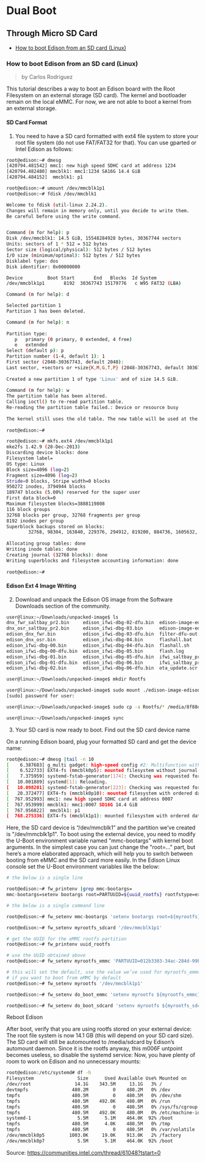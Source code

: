 # Dual Boot

## Through Micro SD Card

- [How to boot Edison from an SD card (Linux)](https://communities.intel.com/thread/61048?tstart=0)

### How to boot Edison from an SD card (Linux)

> by Carlos Rodriguez

This tutorial describes a way to boot an Edison board with the Root Filesystem on an external storage (SD card). The kernel and bootloader remain on the local eMMC. For now, we are not able to boot a kernel from an external storage.

#### SD Card Format

1. You need to have a SD card formatted with ext4 file system to store your root file system (do not use FAT/FAT32 for that). You can use gparted or Intel Edison as follows:

```sh
root@edison:~# dmesg
[420794.481542] mmc1: new high speed SDHC card at address 1234
[420794.482480] mmcblk1: mmc1:1234 SA16G 14.4 GiB
[420794.484152]  mmcblk1: p1
```

```sh
root@edison:~# umount /dev/mmcblk1p1
root@edison:~# fdisk /dev/mmcblk1   

Welcome to fdisk (util-linux 2.24.2).
Changes will remain in memory only, until you decide to write them.
Be careful before using the write command.


Command (m for help): p
Disk /dev/mmcblk1: 14.5 GiB, 15548284928 bytes, 30367744 sectors
Units: sectors of 1 * 512 = 512 bytes
Sector size (logical/physical): 512 bytes / 512 bytes
I/O size (minimum/optimal): 512 bytes / 512 bytes
Disklabel type: dos
Disk identifier: 0x00000000

Device         Boot Start       End   Blocks  Id System
/dev/mmcblk1p1       8192  30367743 15179776   c W95 FAT32 (LBA)

Command (m for help): d

Selected partition 1
Partition 1 has been deleted.

Command (m for help): n                                                         
                                                                                
Partition type:                                                                 
   p   primary (0 primary, 0 extended, 4 free)                                  
   e   extended                                                                 
Select (default p): p                                                           
Partition number (1-4, default 1): 1                                            
First sector (2048-30367743, default 2048):                                     
Last sector, +sectors or +size{K,M,G,T,P} (2048-30367743, default 30367743):    
                                                                                
Created a new partition 1 of type 'Linux' and of size 14.5 GiB.                 
                                                                                
Command (m for help): w                                                         
The partition table has been altered.                                           
Calling ioctl() to re-read partition table.                                     
Re-reading the partition table failed.: Device or resource busy                 
                                                                                
The kernel still uses the old table. The new table will be used at the next reb.
                                                                                
root@edison:~# 
```

```sh
root@edison:~# mkfs.ext4 /dev/mmcblk1p1                                         
mke2fs 1.42.9 (28-Dec-2013)                                                     
Discarding device blocks: done                                                  
Filesystem label=                                                               
OS type: Linux                                                                  
Block size=4096 (log=2)                                                         
Fragment size=4096 (log=2)                                                      
Stride=0 blocks, Stripe width=0 blocks                                          
950272 inodes, 3794944 blocks                                                   
189747 blocks (5.00%) reserved for the super user                               
First data block=0                                                              
Maximum filesystem blocks=3888119808                                            
116 block groups                                                                
32768 blocks per group, 32768 fragments per group                               
8192 inodes per group                                                           
Superblock backups stored on blocks:                                            
        32768, 98304, 163840, 229376, 294912, 819200, 884736, 1605632, 2654208  
                                                                                
Allocating group tables: done                                                   
Writing inode tables: done                                                      
Creating journal (32768 blocks): done                                           
Writing superblocks and filesystem accounting information: done                 
                                                                                
root@edison:~# 
```

#### Edison Ext 4 Image Writing

2. Download and unpack the Edison OS image from the Software Downloads section of the community. 

```sh
user@linux:~/Downloads/unpacked-image$ ls
dnx_fwr_saltbay_pr2.bin     edison_ifwi-dbg-02-dfu.bin  edison-image-edison.ext4    package-list.txt
dnx_osr_saltbay_pr2.bin     edison_ifwi-dbg-03.bin      edison-image-edison.hddimg  pft-config-edison.xml
edison_dnx_fwr.bin          edison_ifwi-dbg-03-dfu.bin  filter-dfu-out.js           pft-config-mcg_sku.xml
edison_dnx_osr.bin          edison_ifwi-dbg-04.bin      flashall.bat                u-boot-edison.bin
edison_ifwi-dbg-00.bin      edison_ifwi-dbg-04-dfu.bin  flashall.sh                 u-boot-edison.img
edison_ifwi-dbg-00-dfu.bin  edison_ifwi-dbg-05.bin      flash.log                   u-boot-envs
edison_ifwi-dbg-01.bin      edison_ifwi-dbg-05-dfu.bin  ifwi_saltbay_pr2.bin
edison_ifwi-dbg-01-dfu.bin  edison_ifwi-dbg-06.bin      ifwi_saltbay_pr2-dfu.bin
edison_ifwi-dbg-02.bin      edison_ifwi-dbg-06-dfu.bin  ota_update.scr
```

```sh
user@linux:~/Downloads/unpacked-image$ mkdir Rootfs
```

```sh
user@linux:~/Downloads/unpacked-image$ sudo mount ./edison-image-edison.ext4 Rootfs
[sudo] password for user:
 ```
 
```sh
user@linux:~/Downloads/unpacked-image$ sudo cp -a Rootfs/* /media/8f88dd49-95ac-4d0c-8c3a-abd445f87fa1/ (or whatever folder name your pc gave to your SD card)
```

```sh
user@linux:~/Downloads/unpacked-image$ sync
```

3. Your SD card is now ready to boot. Find out the SD card device name


On a running Edison board, plug your formatted SD card and get the device name:

```sh
root@edison:~# dmesg |tail -n 10
[    6.387683] g_multi gadget: high-speed config #2: Multifunction with CDC ECM
[    6.522733] EXT4-fs (mmcblk0p5): mounted filesystem without journal. Opts: discard,barrier=1,data=ordered,noauto_da_ac
[    7.375959] systemd-fstab-generator[174]: Checking was requested for "rootfs", but it is not a device.
[   10.001889] systemd[1]: Reloading.
[   10.098201] systemd-fstab-generator[223]: Checking was requested for "rootfs", but it is not a device.
[   20.372477] EXT4-fs (mmcblk0p10): mounted filesystem with ordered data mode. Opts: discard,barrier=1,data=ordered,noac
[  767.952993] mmc1: new high speed SDHC card at address 0007
[  767.953999] mmcblk1: mmc1:0007 SD16G 14.4 GiB 
[  767.956822]  mmcblk1: p1
[  768.275336] EXT4-fs (mmcblk1p1): mounted filesystem with ordered data mode. Opts: (null)
```

Here, the SD card device is “/dev/mmcblk1” and the partition we’ve created is "/dev/mmcblk1p1".
To boot using the external device, you need to modify the U-Boot environment variable named "mmc-bootargs" with kernel boot arguments. In the simplest case you can just change the "root=..." part, but here’s a more elaborated approach, which will help you to switch between booting from eMMC and the SD card more easily.
In the Edison Linux console set the U-Boot environment variables like the below:

```sh
# the below is a single line

root@edison:~# fw_printenv |grep mmc-bootargs=
mmc-bootargs=setenv bootargs root=PARTUUID=${uuid_rootfs} rootfstype=ext4 ${bootargs_console} ${bootargs_debug} systemd.unit=${bootargs_target}.target hardware_id=${hardware_id} g_multi.iSerialNumber=${serial#} g_multi.dev_addr=${usb0addr}
```

```sh
# the below is a single command line
```

```sh
root@edison:~# fw_setenv mmc-bootargs 'setenv bootargs root=${myrootfs} rootdelay=3 rootfstype=ext4 ${bootargs_console} ${bootargs_debug} systemd.unit=${bootargs_target}.target hardware_id=${hardware_id} g_multi.iSerialNumber=${serial#} g_multi.dev_addr=${usb0addr}'
```

```sh
root@edison:~# fw_setenv myrootfs_sdcard '/dev/mmcblk1p1'
```

```sh
# get the UUID for the eMMC rootfs partition
root@edison:~# fw_printenv uuid_rootfs
```

```sh
# use the UUID obtained above
root@edison:~# fw_setenv myrootfs_emmc 'PARTUUID=012b3303-34ac-284d-99b4-34e03a2335f4'
```

```sh
# this will set the default, use the value we’ve used for myrootfs_emmc
# if you want to boot from eMMC by default
root@edison:~# fw_setenv myrootfs '/dev/mmcblk1p1'
```

```sh
root@edison:~# fw_setenv do_boot_emmc 'setenv myrootfs ${myrootfs_emmc}; run do_boot'
```

```sh
root@edison:~# fw_setenv do_boot_sdcard 'setenv myrootfs ${myrootfs_sdcard}; run do_boot'
```

Reboot Edison

After boot, verify that you are using rootfs stored on your external device:
The root file system is now 14.1 GB (this will depend on your SD card size).
The SD card will still be automounted to /media/sdcard by Edison’s automount daemon. Since it is the rootfs anyway, this m006F	untpoint becomes useless, so disable the systemd service:
Now, you have plenty of room to work on Edison and no unnecessary mounts:

```sh
root@edison:/etc/systemd# df -h
Filesystem                Size      Used Available Use% Mounted on
/dev/root                14.1G    343.5M     13.1G   3% /
devtmpfs                480.2M         0    480.2M   0% /dev
tmpfs                   480.5M         0    480.5M   0% /dev/shm
tmpfs                   480.5M    492.0K    480.0M   0% /run
tmpfs                   480.5M         0    480.5M   0% /sys/fs/cgroup
tmpfs                   480.5M    492.0K    480.0M   0% /etc/machine-id
systemd-1                 5.5M      5.1M    464.0K  92% /boot
tmpfs                   480.5M      4.0K    480.5M   0% /tmp
tmpfs                   480.5M         0    480.5M   0% /var/volatile
/dev/mmcblk0p5         1003.0K     19.0K    913.0K   2% /factory
/dev/mmcblk0p7            5.5M      5.1M    464.0K  92% /boot
```

Source:
https://communities.intel.com/thread/61048?tstart=0
